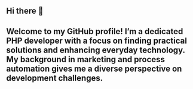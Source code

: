 ## Hi there 👋

## Welcome to my GitHub profile! I’m a dedicated PHP developer with a focus on finding practical solutions and enhancing everyday technology. My background in marketing and process automation gives me a diverse perspective on development challenges.

